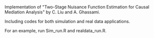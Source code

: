 Implementation of "Two-Stage Nuisance Function Estimation for Causal Mediation Analysis" by C. Liu and A. Ghassami.

Including codes for both simulation and real data applications.

For an example, run Sim_run.R and realdata_run.R.
